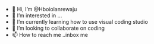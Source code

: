 - 👋 Hi, I’m @Hboiolanrewaju
- 👀 I’m interested in ...
- 🌱 I’m currently learning how to use visual coding studio
- 💞️ I’m looking to collaborate on coding
- 📫 How to reach me ..inbox me

<!---
Hboiolanrewaju/Hboiolanrewaju is a ✨ special ✨ repository because its `README.md` (this file) appears on your GitHub profile.
You can click the Preview link to take a look at your changes.
--->
